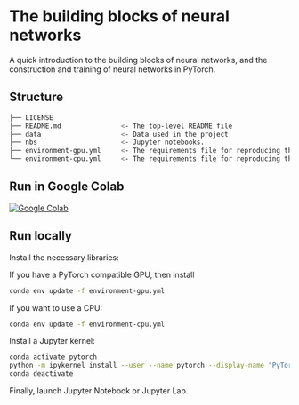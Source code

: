 # The building blocks of neural networks

A quick introduction to the building blocks of neural networks, and the construction and training of neural networks in PyTorch.

## Structure

```bash
├── LICENSE
├── README.md               <- The top-level README file
├── data                    <- Data used in the project
├── nbs                     <- Jupyter notebooks. 
├── environment-gpu.yml     <- The requirements file for reproducing the Python environment, GPU version
└── environment-cpu.yml     <- The requirements file for reproducing the Python environment, CPU version
``` 

## Run in Google Colab

[![Google Colab](https://colab.research.google.com/assets/colab-badge.svg)](https://colab.research.google.com/github/alu042/DAT255-2022/)


## Run locally

Install the necessary libraries:

If you have a PyTorch compatible GPU, then install 

```bash
conda env update -f environment-gpu.yml
```

If you want to use a CPU:

```bash
conda env update -f environment-cpu.yml
```


Install a Jupyter kernel:
```bash
conda activate pytorch
python -m ipykernel install --user --name pytorch --display-name "PyTorch"
conda deactivate
``` 

Finally, launch Jupyter Notebook or Jupyter Lab.
